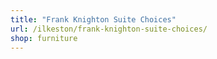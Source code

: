 ```yaml
---
title: "Frank Knighton Suite Choices"
url: /ilkeston/frank-knighton-suite-choices/
shop: furniture
---
```

